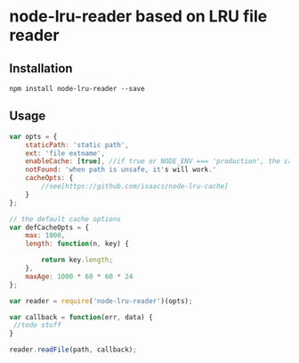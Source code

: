 # node-lru-reader based on LRU file reader

## Installation

`npm install node-lru-reader --save`

## Usage

```javascript
var opts = {
    staticPath: 'static path',
    ext: 'file extname',
    enableCache: [true], //if true or NODE_ENV === 'production', the cache enabled.
    notFound: 'when path is unsafe, it's will work.'
    cacheOpts: {
        //see[https://github.com/isaacs/node-lru-cache]
    }
};

// the default cache options
var defCacheOpts = {
    max: 1000,
    length: function(n, key) {

        return key.length;
    },
    maxAge: 1000 * 60 * 60 * 24
};

var reader = require('node-lru-reader')(opts);

var callback = function(err, data) {
 //todo stuff
}

reader.readFile(path, callback);
```
 
 


